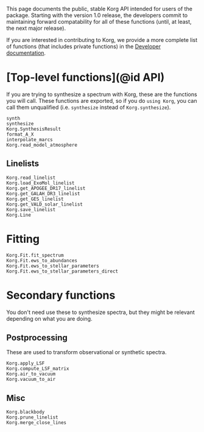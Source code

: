 This page documents the public, stable Korg API intended for users of the package.
Starting with the version 1.0 release, the developers commit to maintaining forward compatability for all of these functions (until, at least, the next major release).

If you are interested in contributing to Korg, we provide a more complete list of functions (that includes private functions) in the [Developer documentation](@ref).

# [Top-level functions](@id API)
If you are trying to synthesize a spectrum with Korg, these are the functions you will call.
These functions are exported, so if you do `using Korg`, you can call them unqualified (i.e.
`synthesize` instead of `Korg.synthesize`).

```@docs
synth
synthesize
Korg.SynthesisResult
format_A_X
interpolate_marcs
Korg.read_model_atmosphere
```

## Linelists
```@docs
Korg.read_linelist
Korg.load_ExoMol_linelist
Korg.get_APOGEE_DR17_linelist
Korg.get_GALAH_DR3_linelist
Korg.get_GES_linelist
Korg.get_VALD_solar_linelist
Korg.save_linelist
Korg.Line
```

# Fitting
```@docs
Korg.Fit.fit_spectrum
Korg.Fit.ews_to_abundances
Korg.Fit.ews_to_stellar_parameters
Korg.Fit.ews_to_stellar_parameters_direct
```

# Secondary functions
You don't need use these to synthesize spectra, but they might be relevant depending on what you are
doing.

## Postprocessing
These are used to transform observational or synthetic spectra.

```@docs
Korg.apply_LSF
Korg.compute_LSF_matrix
Korg.air_to_vacuum
Korg.vacuum_to_air
```

## Misc

```@docs
Korg.blackbody
Korg.prune_linelist
Korg.merge_close_lines
```
